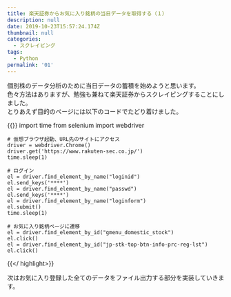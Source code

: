 ```yaml
---
title: 楽天証券からお気に入り銘柄の当日データを取得する（１）
description: null
date: 2019-10-23T15:57:24.174Z
thumbnail: null
categories:
  - スクレイピング
tags:
  - Python
permalink: '01'
---
```

個別株のデータ分析のために当日データの蓄積を始めようと思います。  
色々方法はありますが、勉強も兼ねて楽天証券からスクレイピングすることにしました。  
とりあえず目的のページには以下のコードでたどり着けました。

{{<highlight python>}}
    import time
    from selenium import webdriver

    # 仮想ブラウザ起動、URL先のサイトにアクセス
    driver = webdriver.Chrome()
    driver.get('https://www.rakuten-sec.co.jp/')
    time.sleep(1)

    # ログイン
    el = driver.find_element_by_name("loginid")
    el.send_keys('****')
    el = driver.find_element_by_name("passwd")
    el.send_keys('****')
    el = driver.find_element_by_name("loginform")
    el.submit()
    time.sleep(1)

    # お気に入り銘柄ページに遷移
    el = driver.find_element_by_id("gmenu_domestic_stock")
    el.click()
    el = driver.find_element_by_id("jp-stk-top-btn-info-prc-reg-lst")
    el.click()

{{</ highlight>}}



次はお気に入り登録した全てのデータをファイル出力する部分を実装していきます。









